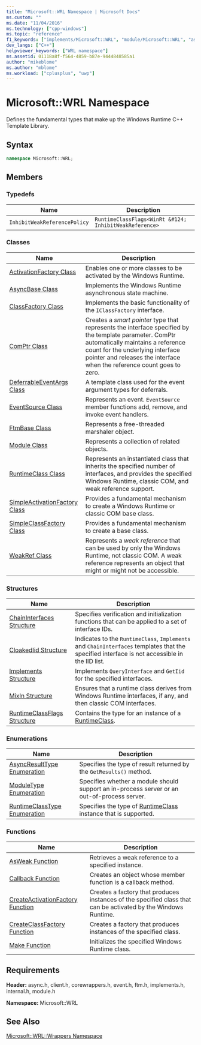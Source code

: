 ```yaml
---
title: "Microsoft::WRL Namespace | Microsoft Docs"
ms.custom: ""
ms.date: "11/04/2016"
ms.technology: ["cpp-windows"]
ms.topic: "reference"
f1_keywords: ["implements/Microsoft::WRL", "module/Microsoft::WRL", "async/Microsoft::WRL", "internal/Microsoft::WRL", "event/Microsoft::WRL", "ftm/Microsoft::WRL", "client/Microsoft::WRL", "corewrappers/Microsoft::WRL"]
dev_langs: ["C++"]
helpviewer_keywords: ["WRL namespace"]
ms.assetid: 01118a8f-f564-4859-b87e-9444848585a1
author: "mikeblome"
ms.author: "mblome"
ms.workload: ["cplusplus", "uwp"]
---
```

# Microsoft::WRL Namespace

Defines the fundamental types that make up the Windows Runtime C++ Template Library.

## Syntax

```cpp  
namespace Microsoft::WRL;  
```

## Members

### Typedefs

|Name|Description|
|----------|-----------------|
|`InhibitWeakReferencePolicy`|`RuntimeClassFlags<WinRt &#124; InhibitWeakReference>`|

### Classes

|Name|Description|
|----------|-----------------|
|[ActivationFactory Class](../windows/activationfactory-class.md)|Enables one or more classes to be activated by the Windows Runtime.|
|[AsyncBase Class](../windows/asyncbase-class.md)|Implements the Windows Runtime asynchronous state machine.|
|[ClassFactory Class](../windows/classfactory-class.md)|Implements the basic functionality of the `IClassFactory` interface.|
|[ComPtr Class](../windows/comptr-class.md)|Creates a *smart pointer* type that represents the interface specified by the template parameter. ComPtr automatically maintains a reference count for the underlying interface pointer and releases the interface when the reference count goes to zero.|
|[DeferrableEventArgs Class](../windows/deferrableeventargs-class.md)|A template class used for the event argument types for deferrals.|
|[EventSource Class](../windows/eventsource-class.md)|Represents an event. `EventSource` member functions add, remove, and invoke event handlers.|
|[FtmBase Class](../windows/ftmbase-class.md)|Represents a free-threaded marshaler object.|
|[Module Class](../windows/module-class.md)|Represents a collection of related objects.|
|[RuntimeClass Class](../windows/runtimeclass-class.md)|Represents an instantiated class that inherits the specified number of interfaces, and provides the specified Windows Runtime, classic COM, and weak reference support.|
|[SimpleActivationFactory Class](../windows/simpleactivationfactory-class.md)|Provides a fundamental mechanism to create a Windows Runtime or classic COM base class.|
|[SimpleClassFactory Class](../windows/simpleclassfactory-class.md)|Provides a fundamental mechanism to create a base class.|
|[WeakRef Class](../windows/weakref-class.md)|Represents a *weak reference* that can be used by only the Windows Runtime, not classic COM. A weak reference represents an object that might or might not be accessible.|

### Structures

|Name|Description|
|----------|-----------------|
|[ChainInterfaces Structure](../windows/chaininterfaces-structure.md)|Specifies verification and initialization functions that can be applied to a set of interface IDs.|
|[CloakedIid Structure](../windows/cloakediid-structure.md)|Indicates to the `RuntimeClass`, `Implements` and `ChainInterfaces` templates that the specified interface is not accessible in the IID list.|
|[Implements Structure](../windows/implements-structure.md)|Implements `QueryInterface` and `GetIid` for the specified interfaces.|
|[MixIn Structure](../windows/mixin-structure.md)|Ensures that a runtime class derives from Windows Runtime interfaces, if any, and then classic COM interfaces.|
|[RuntimeClassFlags Structure](../windows/runtimeclassflags-structure.md)|Contains the type for an instance of a [RuntimeClass](../windows/runtimeclass-class.md).|

### Enumerations

|Name|Description|
|----------|-----------------|
|[AsyncResultType Enumeration](../windows/asyncresulttype-enumeration.md)|Specifies the type of result returned by the `GetResults()` method.|
|[ModuleType Enumeration](../windows/moduletype-enumeration.md)|Specifies whether a module should support an in-process server or an out-of-process server.|
|[RuntimeClassType Enumeration](../windows/runtimeclasstype-enumeration.md)|Specifies the type of [RuntimeClass](../windows/runtimeclass-class.md) instance that is supported.|

### Functions

|Name|Description|
|----------|-----------------|
|[AsWeak Function](../windows/asweak-function.md)|Retrieves a weak reference to a specified instance.|
|[Callback Function](../windows/callback-function-windows-runtime-cpp-template-library.md)|Creates an object whose member function is a callback method.|
|[CreateActivationFactory Function](../windows/createactivationfactory-function.md)|Creates a factory that produces instances of the specified class that can be activated by the Windows Runtime.|
|[CreateClassFactory Function](../windows/createclassfactory-function.md)|Creates a factory that produces instances of the specified class.|
|[Make Function](../windows/make-function.md)|Initializes the specified Windows Runtime class.|

## Requirements

**Header:** async.h, client.h, corewrappers.h, event.h, ftm.h, implements.h, internal.h, module.h

**Namespace:** Microsoft::WRL

## See Also

[Microsoft::WRL::Wrappers Namespace](../windows/microsoft-wrl-wrappers-namespace.md)